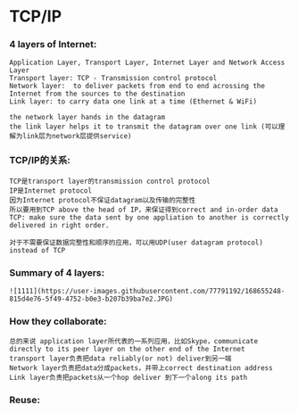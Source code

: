 # TCP/IP

### 4 layers of Internet:
    Application Layer, Transport Layer, Internet Layer and Network Access Layer
    Transport layer: TCP - Transmission control protocol
    Network layer:  to deliver packets from end to end acrossing the Internet from the sources to the destination
    Link layer: to carry data one link at a time (Ethernet & WiFi)
    
    the network layer hands in the datagram
    the link layer helps it to transmit the datagram over one link (可以理解为link层为network层提供service)
    
### TCP/IP的关系:
    TCP是transport layer的transmission control protocol
    IP是Internet protocol
    因为Internet protocol不保证datagram以及传输的完整性
    所以要用到TCP above the head of IP，来保证得到correct and in-order data
    TCP: make sure the data sent by one appliation to another is correctly delivered in right order.
    
    对于不需要保证数据完整性和顺序的应用，可以用UDP(user datagram protocol) instead of TCP
    
### Summary of 4 layers:
    ![1111](https://user-images.githubusercontent.com/77791192/168655248-815d4e76-5f49-4752-b0e3-b207b39ba7e2.JPG)

    
    
### How they collaborate:
    
    总的来说 application layer所代表的一系列应用，比如Skype，communicate directly to its peer layer on the other end of the Internet
    transport layer负责把data reliably(or not) deliver到另一端
    Network layer负责把data分成packets，并带上correct destination address
    Link layer负责把packets从一个hop deliver 到下一个along its path
    
    
### Reuse:
